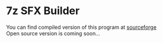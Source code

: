 # 7z SFX Builder

You can find compiled version of this program at [sourceforge](http://sourceforge.net/projects/s-zipsfxbuilder/)  
Open source version is coming soon...
